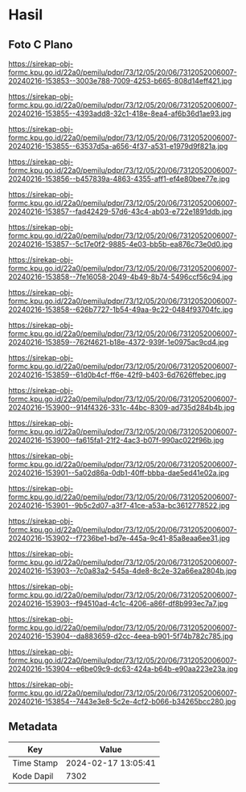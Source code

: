# Hasil

## Foto C Plano

https://sirekap-obj-formc.kpu.go.id/22a0/pemilu/pdpr/73/12/05/20/06/7312052006007-20240216-153853--3003e788-7009-4253-b665-808d14eff421.jpg

https://sirekap-obj-formc.kpu.go.id/22a0/pemilu/pdpr/73/12/05/20/06/7312052006007-20240216-153855--4393add8-32c1-418e-8ea4-af6b36d1ae93.jpg

https://sirekap-obj-formc.kpu.go.id/22a0/pemilu/pdpr/73/12/05/20/06/7312052006007-20240216-153855--63537d5a-a656-4f37-a531-e1979d9f821a.jpg

https://sirekap-obj-formc.kpu.go.id/22a0/pemilu/pdpr/73/12/05/20/06/7312052006007-20240216-153856--b457839a-4863-4355-aff1-ef4e80bee77e.jpg

https://sirekap-obj-formc.kpu.go.id/22a0/pemilu/pdpr/73/12/05/20/06/7312052006007-20240216-153857--fad42429-57d6-43c4-ab03-e722e1891ddb.jpg

https://sirekap-obj-formc.kpu.go.id/22a0/pemilu/pdpr/73/12/05/20/06/7312052006007-20240216-153857--5c17e0f2-9885-4e03-bb5b-ea876c73e0d0.jpg

https://sirekap-obj-formc.kpu.go.id/22a0/pemilu/pdpr/73/12/05/20/06/7312052006007-20240216-153858--7fe16058-2049-4b49-8b74-5496ccf56c94.jpg

https://sirekap-obj-formc.kpu.go.id/22a0/pemilu/pdpr/73/12/05/20/06/7312052006007-20240216-153858--626b7727-1b54-49aa-9c22-0484f93704fc.jpg

https://sirekap-obj-formc.kpu.go.id/22a0/pemilu/pdpr/73/12/05/20/06/7312052006007-20240216-153859--762f4621-b18e-4372-939f-1e0975ac9cd4.jpg

https://sirekap-obj-formc.kpu.go.id/22a0/pemilu/pdpr/73/12/05/20/06/7312052006007-20240216-153859--61d0b4cf-ff6e-42f9-b403-6d7626ffebec.jpg

https://sirekap-obj-formc.kpu.go.id/22a0/pemilu/pdpr/73/12/05/20/06/7312052006007-20240216-153900--914f4326-331c-44bc-8309-ad735d284b4b.jpg

https://sirekap-obj-formc.kpu.go.id/22a0/pemilu/pdpr/73/12/05/20/06/7312052006007-20240216-153900--fa615fa1-21f2-4ac3-b07f-990ac022f96b.jpg

https://sirekap-obj-formc.kpu.go.id/22a0/pemilu/pdpr/73/12/05/20/06/7312052006007-20240216-153901--5a02d86a-0db1-40ff-bbba-dae5ed41e02a.jpg

https://sirekap-obj-formc.kpu.go.id/22a0/pemilu/pdpr/73/12/05/20/06/7312052006007-20240216-153901--9b5c2d07-a3f7-41ce-a53a-bc3612778522.jpg

https://sirekap-obj-formc.kpu.go.id/22a0/pemilu/pdpr/73/12/05/20/06/7312052006007-20240216-153902--f7236be1-bd7e-445a-9c41-85a8eaa6ee31.jpg

https://sirekap-obj-formc.kpu.go.id/22a0/pemilu/pdpr/73/12/05/20/06/7312052006007-20240216-153903--7c0a83a2-545a-4de8-8c2e-32a66ea2804b.jpg

https://sirekap-obj-formc.kpu.go.id/22a0/pemilu/pdpr/73/12/05/20/06/7312052006007-20240216-153903--f94510ad-4c1c-4206-a86f-df8b993ec7a7.jpg

https://sirekap-obj-formc.kpu.go.id/22a0/pemilu/pdpr/73/12/05/20/06/7312052006007-20240216-153904--da883659-d2cc-4eea-b901-5f74b782c785.jpg

https://sirekap-obj-formc.kpu.go.id/22a0/pemilu/pdpr/73/12/05/20/06/7312052006007-20240216-153904--e6be09c9-dc63-424a-b64b-e90aa223e23a.jpg

https://sirekap-obj-formc.kpu.go.id/22a0/pemilu/pdpr/73/12/05/20/06/7312052006007-20240216-153854--7443e3e8-5c2e-4cf2-b066-b34265bcc280.jpg


## Metadata

| Key        | Value               |
| ---------- | ------------------- |
| Time Stamp | 2024-02-17 13:05:41 |
| Kode Dapil | 7302                |



